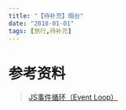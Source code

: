 ```yaml
---
title: "【待补充】烟台"
date: "2010-01-01"
tags: [旅行,待补充]
---
```


# 参考资料

> [JS事件循环（Event Loop）](https://www.cnblogs.com/formercoding/p/12906640.html)

